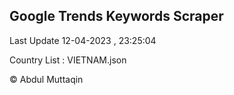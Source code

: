 

## Google Trends Keywords Scraper 
 
Last Update 12-04-2023 , 23:25:04

Country List :
VIETNAM.json



© Abdul Muttaqin 
